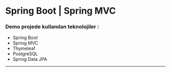 #  Spring Boot  | Spring MVC
### Demo projede kullanılan teknolojiler :<br>
* Spring Boot
* Spring MVC
* Thymeleaf
* PostgreSQL
* Spring Data JPA
***
